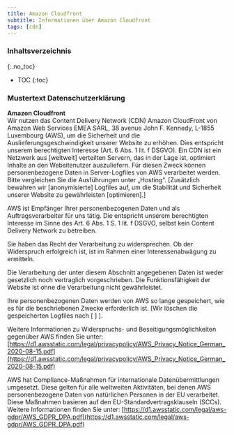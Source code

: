 ```yaml
---
title: Amazon Cloudfront
subtitle: Informationen über Amazon Cloudfront
tags: [cdn]
---
```

### Inhaltsverzeichnis
{:.no_toc}
* TOC
{:toc}

### Mustertext Datenschutzerklärung
**Amazon Cloudfront**  
Wir nutzen das Content Delivery Network (CDN) Amazon CloudFront von Amazon Web Services EMEA SARL, 38 avenue John F. Kennedy, L-1855 Luxembourg (AWS), um die Sicherheit und die Auslieferungsgeschwindigkeit unserer Website zu erhöhen. Dies entspricht unserem berechtigten Interesse (Art. 6 Abs. 1 lit. f DSGVO). Ein CDN ist ein Netzwerk aus [weltweit] verteilten Servern, das in der Lage ist, optimiert Inhalte an den Websitenutzer auszuliefern. Für diesen Zweck können personenbezogene Daten in Server-Logfiles von AWS verarbeitet werden. Bitte vergleichen Sie die Ausführungen unter „Hosting“. [Zusätzlich bewahren wir [anonymisierte] Logfiles auf, um die Stabilität und Sicherheit unserer Website zu gewährleisten [optimieren].]

AWS ist Empfänger Ihrer personenbezogenen Daten und als Auftragsverarbeiter für uns tätig. Die entspricht unserem berechtigten Interesse im Sinne des Art. 6 Abs. 1 S. 1 lit. f DSGVO, selbst kein Content Delivery Network zu betreiben.

Sie haben das Recht der Verarbeitung zu widersprechen. Ob der Widerspruch erfolgreich ist, ist im Rahmen einer Interessenabwägung zu ermitteln.

Die Verarbeitung der unter diesem Abschnitt angegebenen Daten ist weder gesetzlich noch vertraglich vorgeschrieben. Die Funktionsfähigkeit der Website ist ohne die Verarbeitung nicht gewährleistet.

Ihre personenbezogenen Daten werden von AWS so lange gespeichert, wie es für die beschriebenen Zwecke erforderlich ist. [Wir löschen die gespeicherten Logfiles nach [ ] ].

Weitere Informationen zu Widerspruchs- und Beseitigungsmöglichkeiten gegenüber AWS finden Sie unter: [https://d1.awsstatic.com/legal/privacypolicy/AWS_Privacy_Notice_German_2020-08-15.pdf](https://d1.awsstatic.com/legal/privacypolicy/AWS_Privacy_Notice_German_2020-08-15.pdf)

AWS hat Compliance-Maßnahmen für internationale Datenübermittlungen umgesetzt. Diese gelten für alle weltweiten Aktivitäten, bei denen AWS personenbezogene Daten von natürlichen Personen in der EU verarbeitet. Diese Maßnahmen basieren auf den EU-Standardvertragsklauseln (SCCs). Weitere Informationen finden Sie unter: [https://d1.awsstatic.com/legal/aws-gdpr/AWS_GDPR_DPA.pdf](https://d1.awsstatic.com/legal/aws-gdpr/AWS_GDPR_DPA.pdf)